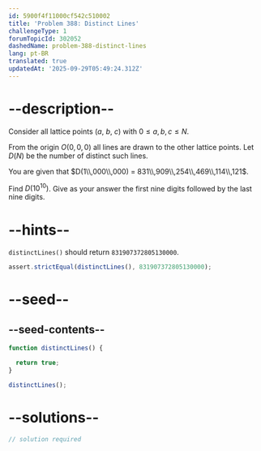 ```yaml
---
id: 5900f4f11000cf542c510002
title: 'Problem 388: Distinct Lines'
challengeType: 1
forumTopicId: 302052
dashedName: problem-388-distinct-lines
lang: pt-BR
translated: true
updatedAt: '2025-09-29T05:49:24.312Z'
---
```


# --description--

Consider all lattice points ($a$, $b$, $c$) with $0 ≤ a, b, c ≤ N$.

From the origin $O(0, 0, 0)$ all lines are drawn to the other lattice points. Let $D(N)$ be the number of distinct such lines.

You are given that $D(1\\,000\\,000) = 831\\,909\\,254\\,469\\,114\\,121$.

Find $D({10}^{10})$. Give as your answer the first nine digits followed by the last nine digits.

# --hints--

`distinctLines()` should return `831907372805130000`.

```js
assert.strictEqual(distinctLines(), 831907372805130000);
```

# --seed--

## --seed-contents--

```js
function distinctLines() {

  return true;
}

distinctLines();
```

# --solutions--

```js
// solution required
```
